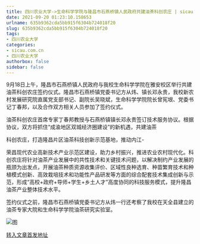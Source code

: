 ```yaml
---
title: 四川农业大学->生命科学学院与隆昌市石燕桥镇人民政府共建油茶科创农庄 | sicau.com.cn
date: 2021-09-20 01:23:10.158653
urlname: 635b9362cda5bb915f6304b724018f20
slug: 635b9362cda5bb915f6304b724018f20
tags: 
- 四川农业大学
categories:
- sicau.com.cn
- 四川农业大学
authorbox: false
sidebar: false
---
```

9月18日上午，隆昌市石燕桥镇人民政府与我校生命科学学院在雅安校区举行共建油茶科创农庄签约仪式。隆昌市石燕桥镇党委书记方从炜、镇长邓永贵，我校新农村发展研究院直属党支部书记、副院长吴晓斌，生命科学学院院长曾宪垠、党委书记丁春邦，以及合作双方相关人员参加了签约仪式。

油茶科创农庄首席专家丁春邦教授与石燕桥镇镇长邓永贵签订技术服务协议。根据协议，双方将抓住“成渝地区双城经济圈建设”的新机遇，共建油茶
<!--more-->
科创农庄，打造隆昌片区油茶科技创新示范基地，推动内江-

荣昌现代农业高新技术产业示范区建设，助力乡村振兴，推进农业农村现代化。科创农庄将针对油茶产业发展中的共性技术和关键技术问题，以解决制约产业发展的瓶颈为出发点，开展油茶种质资源收集评价、区域性良种选育、种苗繁育技术和种植模式创新、高效栽培技术和功能性产品研发等方面的综合配套技术集成创新与示范，形成“高校+政府+导师+学生+乡土人才”高度协同的科技服务模式，提升隆昌油茶产业整体技术水平。

签约仪式之前，隆昌市石燕桥镇党委书记方从炜一行还考察了我校在天全县建立的油茶专家大院和生命科学学院油茶研究实验室。

![图](https://news.sicau.edu.cn/__local/9/7E/5F/1811B4E1E9010254C2F4AF31B30_3C8BBB15_1645B.jpg)

[转入文章首发地址](https://news.sicau.edu.cn/info/1078/64621.htm)